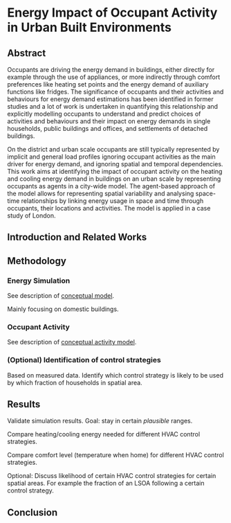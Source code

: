 # Energy Impact of Occupant Activity in Urban Built Environments

## Abstract

Occupants are driving the energy demand in buildings, either directly for example through the use of appliances, or more indirectly through comfort preferences like heating set points and the energy demand of auxiliary functions like fridges. The significance of occupants and their activities and behaviours for energy demand estimations has been identified in former studies and a lot of work is undertaken in quantifying this relationship and explicitly modelling occupants to understand and predict choices of activities and behaviours and their impact on energy demands in single households, public buildings and offices, and settlements of detached buildings.

On the district and urban scale occupants are still typically represented by implicit and general load profiles ignoring occupant activities as the main driver for energy demand, and ignoring spatial and temporal dependencies. This work aims at identifying the impact of occupant activity on the heating and cooling energy demand in buildings on an urban scale by representing occupants as agents in a city-wide model. The agent-based approach of the model allows for representing spatial variability and analysing space-time relationships by linking energy usage in space and time through occupants, their locations and activities. The model is applied in a case study of London.

## Introduction and Related Works

## Methodology

### Energy Simulation

See description of [conceptual model](https://github.com/timtroendle/spatial-cimo/blob/develop/doc/conceptual-model.md).

Mainly focusing on domestic buildings.

### Occupant Activity

See description of [conceptual activity model](https://github.com/timtroendle/spatial-cimo/blob/develop/doc/conceptual-activity-model.md).

### (Optional) Identification of control strategies

Based on measured data. Identify which control strategy is likely to be used by which fraction of households in spatial area.

## Results

Validate simulation results. Goal: stay in certain *plausible* ranges.

Compare heating/cooling energy needed for different HVAC control strategies.

Compare comfort level (temperature when home) for different HVAC control strategies.

Optional: Discuss likelihood of certain HVAC control strategies for certain spatial areas. For example the fraction of an LSOA following a certain control strategy.

## Conclusion
